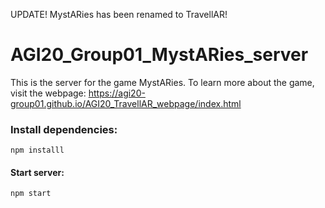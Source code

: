 UPDATE! MystARies has been renamed to TravellAR!

# AGI20_Group01_MystARies_server

This is the server for the game MystARies. To learn more about the game, visit the webpage: <https://agi20-group01.github.io/AGI20_TravellAR_webpage/index.html>

### Install dependencies:
```
npm installl
```

#### Start server:
```
npm start
```
